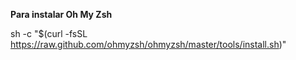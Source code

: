 **Para instalar Oh My Zsh**

sh -c "$(curl -fsSL https://raw.github.com/ohmyzsh/ohmyzsh/master/tools/install.sh)"
